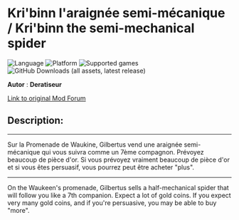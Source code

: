 # Kri'binn l'araignée semi-mécanique / Kri'binn the semi-mechanical spider

![Language](https://img.shields.io/static/v1?label=language&message=english%20%7C%20french%20%7C%20&color=informational)
![Platform](https://img.shields.io/static/v1?label=platform&message=windows%20%7C%20macOS%20%7C%20Linux%20%7C%20&color=informational)
![Supported games](https://img.shields.io/static/v1?label=supported%20games&message=BG2EE%20%7C%20EET%20%7C&20&color=dodgerblue)
![GitHub Downloads (all assets, latest release)](https://img.shields.io/github/downloads/Deratiseur/Gilbertus/total)

**Autor** : **Deratiseur**

[Link to original Mod Forum](https://www.baldursgateworld.fr/viewtopic.php?t=34676)

## Description:
-------------

Sur la Promenade de Waukine, Gilbertus vend une araignée semi-mécanique qui vous suivra comme un 7ème compagnon. Prévoyez beaucoup de pièce d'or.
Si vous prévoyez vraiment beaucoup de pièce d'or et si vous êtes persuasif, vous pourrez peut être acheter "plus".
__________________

On the Waukeen's promenade, Gilbertus sells a half-mechanical spider that will follow you like a 7th companion. Expect a lot of gold coins.
If you expect very many gold coins, and if you're persuasive, you may be able to buy "more".
